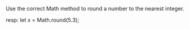 Use the correct Math method to round a number to the nearest integer.

resp:
let x = Math.round(5.3);
